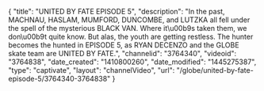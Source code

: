 {
    "title": "UNITED BY FATE EPISODE 5",
    "description": "In the past, MACHNAU, HASLAM, MUMFORD, DUNCOMBE, and LUTZKA all fell under the spell of the mysterious BLACK VAN. Where it\u00b9s taken them, we don\u00b9t quite know. But alas, the youth are getting restless. The hunter becomes the hunted in EPISODE 5, as RYAN DECENZO and the GLOBE skate team are UNITED BY FATE.",
    "channelid": "3764340",
    "videoid": "3764838",
    "date_created": "1410800260",
    "date_modified": "1445275387",
    "type": "captivate",
    "layout": "channelVideo",
    "url": "\/globe\/united-by-fate-episode-5\/3764340-3764838"
}